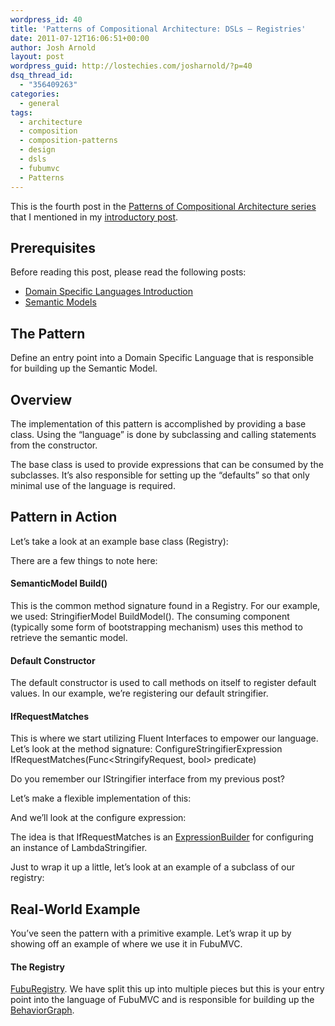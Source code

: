 ```yaml
---
wordpress_id: 40
title: 'Patterns of Compositional Architecture: DSLs – Registries'
date: 2011-07-12T16:06:51+00:00
author: Josh Arnold
layout: post
wordpress_guid: http://lostechies.com/josharnold/?p=40
dsq_thread_id:
  - "356409263"
categories:
  - general
tags:
  - architecture
  - composition
  - composition-patterns
  - design
  - dsls
  - fubumvc
  - Patterns
---
```

This is the fourth post in the [Patterns of Compositional Architecture series](http://lostechies.com/josharnold/tag/composition-patterns/) that I mentioned in my [introductory post](http://lostechies.com/josharnold/2011/07/09/patterns-of-compositional-architecture/).

## Prerequisites

Before reading this post, please read the following posts:

  * [Domain Specific Languages Introduction](http://lostechies.com/josharnold/2011/07/11/patterns-of-compositional-architecture-domain-specific-languages/)
  * [Semantic Models](http://lostechies.com/josharnold/2011/07/12/patterns-of-compositional-architecture-dsls-semantic-models/)

## The Pattern

Define an entry point into a Domain Specific Language that is responsible for building up the Semantic Model.

## Overview

The implementation of this pattern is accomplished by providing a base class. Using the “language” is done by subclassing and calling statements from the constructor.

The base class is used to provide expressions that can be consumed by the subclasses. It’s also responsible for setting up the “defaults” so that only minimal use of the language is required.

## Pattern in Action

Let’s take a look at an example base class (Registry):



There are a few things to note here:

#### SemanticModel Build()

This is the common method signature found in a Registry. For our example, we used: StringifierModel BuildModel(). The consuming component (typically some form of bootstrapping mechanism) uses this method to retrieve the semantic model.

#### Default Constructor

The default constructor is used to call methods on itself to register default values. In our example, we’re registering our default stringifier.

#### IfRequestMatches

This is where we start utilizing Fluent Interfaces to empower our language. Let’s look at the method signature: ConfigureStringifierExpression IfRequestMatches(Func<StringifyRequest, bool> predicate)

Do you remember our IStringifier interface from my previous post?



Let’s make a flexible implementation of this:



And we’ll look at the configure expression:



The idea is that IfRequestMatches is an [ExpressionBuilder](http://martinfowler.com/dslCatalog/expressionBuilder.html) for configuring an instance of LambdaStringifier.

Just to wrap it up a little, let’s look at an example of a subclass of our registry:



## Real-World Example

You’ve seen the pattern with a primitive example. Let’s wrap it up by showing off an example of where we use it in FubuMVC.

#### The Registry

[FubuRegistry](https://github.com/DarthFubuMVC/fubumvc/blob/master/src/FubuMVC.Core/FubuRegistry.cs). We have split this up into multiple pieces but this is your entry point into the language of FubuMVC and is responsible for building up the [BehaviorGraph](https://github.com/DarthFubuMVC/fubumvc/blob/master/src/FubuMVC.Core/Registration/BehaviorGraph.cs).